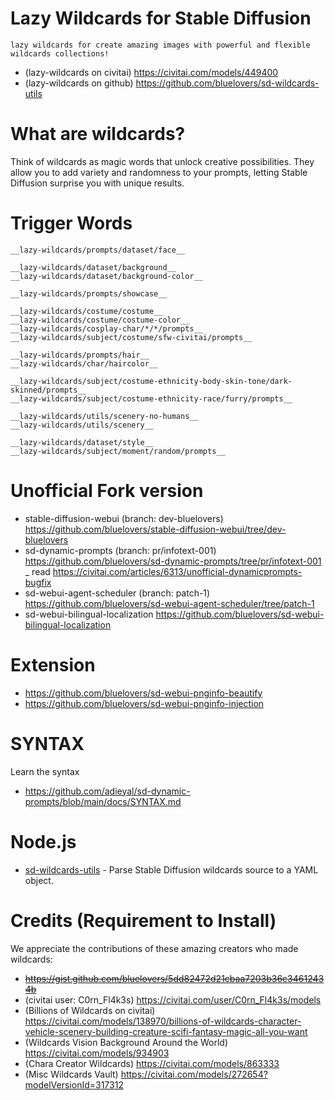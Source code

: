 # Lazy Wildcards for Stable Diffusion

    lazy wildcards for create amazing images with powerful and flexible wildcards collections!

- (lazy-wildcards on civitai)
  https://civitai.com/models/449400
- (lazy-wildcards on github)
  https://github.com/bluelovers/sd-wildcards-utils

# What are wildcards?

Think of wildcards as magic words that unlock creative possibilities. They allow you to add variety and randomness to your prompts, letting Stable Diffusion surprise you with unique results.

# Trigger Words

```
__lazy-wildcards/prompts/dataset/face__

__lazy-wildcards/dataset/background__
__lazy-wildcards/dataset/background-color__

__lazy-wildcards/prompts/showcase__

__lazy-wildcards/costume/costume__
__lazy-wildcards/costume/costume-color__
__lazy-wildcards/cosplay-char/*/*/prompts__
__lazy-wildcards/subject/costume/sfw-civitai/prompts__

__lazy-wildcards/prompts/hair__
__lazy-wildcards/char/haircolor__

__lazy-wildcards/subject/costume-ethnicity-body-skin-tone/dark-skinned/prompts__
__lazy-wildcards/subject/costume-ethnicity-race/furry/prompts__

__lazy-wildcards/utils/scenery-no-humans__
__lazy-wildcards/utils/scenery__

__lazy-wildcards/dataset/style__
__lazy-wildcards/subject/moment/random/prompts__
```

# Unofficial Fork version

- stable-diffusion-webui (branch: dev-bluelovers)
  https://github.com/bluelovers/stable-diffusion-webui/tree/dev-bluelovers
- sd-dynamic-prompts (branch: pr/infotext-001)
  https://github.com/bluelovers/sd-dynamic-prompts/tree/pr/infotext-001
  _
  read https://civitai.com/articles/6313/unofficial-dynamicprompts-bugfix
- sd-webui-agent-scheduler (branch: patch-1)
  https://github.com/bluelovers/sd-webui-agent-scheduler/tree/patch-1
- sd-webui-bilingual-localization
  https://github.com/bluelovers/sd-webui-bilingual-localization

# Extension

- https://github.com/bluelovers/sd-webui-pnginfo-beautify
- https://github.com/bluelovers/sd-webui-pnginfo-injection

# SYNTAX

Learn the syntax

- https://github.com/adieyal/sd-dynamic-prompts/blob/main/docs/SYNTAX.md

# Node.js

- [sd-wildcards-utils](https://github.com/bluelovers/sd-wildcards-utils/tree/dev) - Parse Stable Diffusion wildcards source to a YAML object.

# Credits (Requirement to Install)

We appreciate the contributions of these amazing creators who made wildcards:

- ~~https://gist.github.com/bluelovers/5dd82472d21cbaa7203b36c34612434b~~
- (civitai user: C0rn_Fl4k3s)
  https://civitai.com/user/C0rn_Fl4k3s/models
- (Billions of Wildcards on civitai)
  https://civitai.com/models/138970/billions-of-wildcards-character-vehicle-scenery-building-creature-scifi-fantasy-magic-all-you-want
- (Wildcards Vision Background Around the World)
  https://civitai.com/models/934903
- (Chara Creator Wildcards)
  https://civitai.com/models/863333
- (Misc Wildcards Vault)
  https://civitai.com/models/272654?modelVersionId=317312
